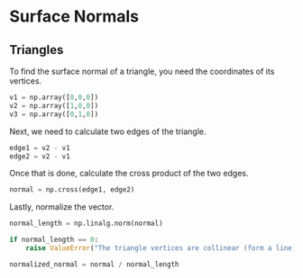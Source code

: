 # Surface Normals

## Triangles

To find the surface normal of a triangle, you need the coordinates of its vertices.

```python
v1 = np.array([0,0,0])
v2 = np.array([1,0,0])
v3 = np.array([0,1,0])
```

Next, we need to calculate two edges of the triangle.

```python
edge1 = v2 - v1
edge2 = v2 - v1
```

Once that is done, calculate the cross product of the two edges.

```python
normal = np.cross(edge1, edge2)
```

Lastly, normalize the vector.

```python
normal_length = np.linalg.norm(normal)

if normal_length == 0:
	raise ValueError("The triangle vertices are collinear (form a line)")

normalized_normal = normal / normal_length
```
